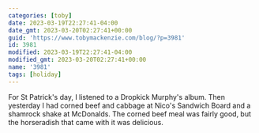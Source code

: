 ```yaml
---
categories: [toby]
date: 2023-03-19T22:27:41-04:00
date_gmt: 2023-03-20T02:27:41+00:00
guid: 'https://www.tobymackenzie.com/blog/?p=3981'
id: 3981
modified: 2023-03-19T22:27:41-04:00
modified_gmt: 2023-03-20T02:27:41+00:00
name: '3981'
tags: [holiday]
---
```


For St Patrick's day, I listened to a Dropkick Murphy's album.<!--more-->  Then yesterday I had corned beef and cabbage at Nico's Sandwich Board and a shamrock shake at McDonalds.  The corned beef meal was fairly good, but the horseradish that came with it was delicious.
